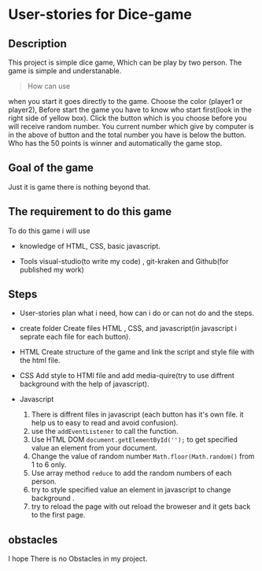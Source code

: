 
# User-stories for Dice-game

## Description

This project is simple dice game, Which can be play by two person. The game is simple and understanable.

> How can use

when you start it goes directly to the game. Choose the color (player1 or player2), Before start the  game you have to know who start first(look in the right side of yellow box). Click the button which is you choose before you  will receive random number. You current number which give by computer is in the above of button and the total number you have is below the button. Who has the 50 points is winner and automatically the game stop.

## Goal of the game

Just it is game there is nothing beyond that.

## The requirement to do this game

To do this game i will use  

* knowledge of HTML, CSS, basic javascript.

* Tools visual-studio(to write my code) , git-kraken and Github(for published my work)

## Steps

* User-stories 
   plan what i need, how can i do or can not do and the steps.

* create folder 
  Create files HTML , CSS, and javascript(in javascript i seprate each file for each button).

* HTML
  Create structure of the game and link the script and style file with the html file.

* CSS 
  Add style to HTMl file and add media-quire(try to use diffrent background with the help of javascript).

* Javascript
  1. There is diffrent files in javascript (each button has it's own file. it help us to easy to read and avoid confusion). 
  2. use the `addEventListener` to call the function. 
  3. Use HTML DOM `document.getElementById('');` to get specified value an element from  your document. 
  4. Change the value of random number `Math.floor(Math.random()` from 1 to 6 only. 
  5. Use array method `reduce` to add the random numbers of each person. 
  6. try to style specified value an element in javascript to change background .  
  7. try to reload the page with out reload the broweser and it gets back to the first page.

## obstacles 

I hope There is no Obstacles in my project. 
